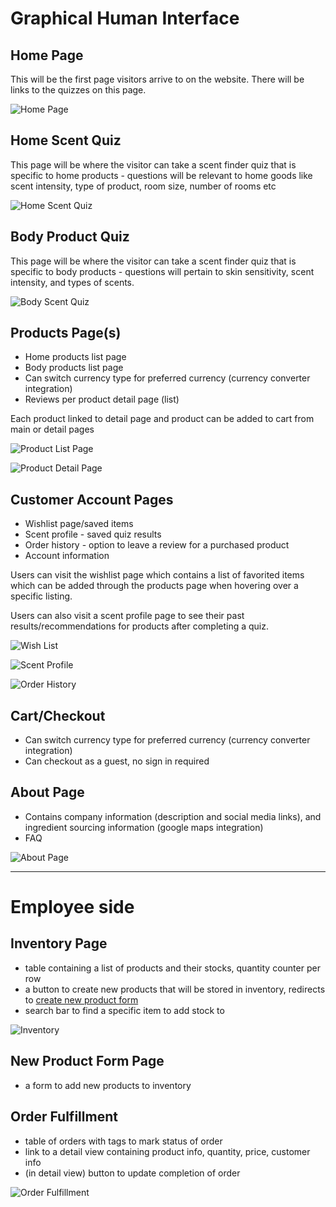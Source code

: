 # Graphical Human Interface

## Home Page
This will be the first page visitors arrive to on the website.
There will be links to the quizzes on this page.

![Home Page](wireframes/home-page.png)


## Home Scent Quiz 
This page will be where the visitor can take a scent finder quiz that is specific to home products - questions will be relevant to home goods like scent intensity, type of product, room size, number of rooms etc

![Home Scent Quiz](wireframes/home-scent-quiz.PNG)

## Body Product Quiz
This page will be where the visitor can take a scent finder quiz that is specific to body products - questions will pertain to skin sensitivity, scent intensity, and types of scents.

![Body Scent Quiz](wireframes/body-scent-quiz.PNG)

## Products Page(s)
* Home products list page
* Body products list page
* Can switch currency type for preferred currency (currency converter integration)
* Reviews per product detail page (list)

Each product linked to detail page and product can be added to cart from main or detail pages

![Product List Page](wireframes/products-list-page.PNG)

![Product Detail Page](wireframes/product-detail-page.PNG)

## Customer Account Pages
* Wishlist page/saved items
* Scent profile - saved quiz results
* Order history - option to leave a review for a purchased product
* Account information

Users can visit the wishlist page which contains a list of favorited items which can be added through the products page when hovering over a specific listing.

Users can also visit a scent profile page to see their past results/recommendations for products after completing a quiz.

![Wish List](wireframes/wish-list.PNG)

![Scent Profile](wireframes/scent-profile.PNG)

![Order History](wireframes/order-history.PNG)


## Cart/Checkout
* Can switch currency type for preferred currency (currency converter integration)
* Can checkout as a guest, no sign in required



## About Page
* Contains company information (description and social media links), and ingredient sourcing information (google maps integration)
* FAQ

![About Page](wireframes/about.PNG)

---

# Employee side


## Inventory Page
* table containing a list of products and their stocks, quantity counter per row
* a button to create new products that will be stored in inventory, redirects to [create new product form](##New-Product-Form-Page)
* search bar to find a specific item to add stock to

![Inventory](wireframes/inventory.PNG)
## New Product Form Page
* a form to add new products to inventory

## Order Fulfillment
* table of orders with tags to mark status of order
* link to a detail view containing product info, quantity, price, customer info
* (in detail view) button to update completion of order

![Order Fulfillment](wireframes/order-fufillment.PNG)


